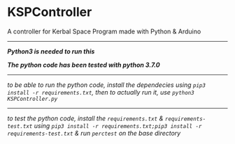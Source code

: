 # KSPController
A controller for Kerbal Space Program made with Python &amp; Arduino





***

***Python3 is needed to run this***

***The python code has been tested with python 3.7.0***

***

*to be able to run the python code, install the dependecies using `pip3 install -r requirements.txt`, then to actually run it, use `python3 KSPController.py`*

***

*to test the python code, install the `requirements.txt` & `requirements-test.txt` using `pip3 install -r requirements.txt;pip3 install -r requirements-test.txt` & run `perctest` on the base directory*